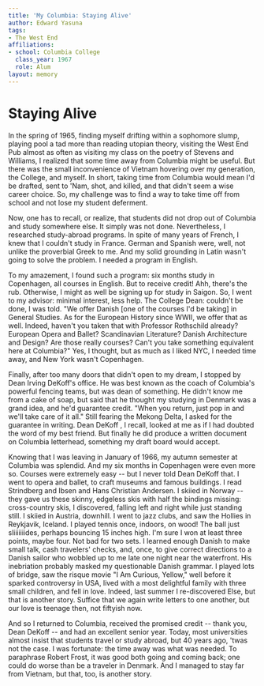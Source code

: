 ```yaml
---
title: 'My Columbia: Staying Alive'
author: Edward Yasuna
tags:
- The West End
affiliations:
- school: Columbia College
  class_year: 1967
  role: Alum
layout: memory
---
```


# Staying Alive

In the spring of 1965, finding myself drifting within a sophomore slump, playing pool a tad more than reading utopian theory, visiting the West End Pub almost as often as visiting my class on the poetry of Stevens and Williams, I realized that some time away from Columbia might be useful.  But there was the small inconvenience of Vietnam hovering over my generation, the College, and myself.  In short, taking time from Columbia would mean I'd be drafted, sent to 'Nam, shot, and killed, and that didn't seem a wise career choice.  So, my challenge was to find a way to take time off from school and not lose my student deferment.

Now, one has to recall, or realize, that students did not drop out of Columbia and study somewhere else.  It simply was not done.  Nevertheless,  I researched study-abroad programs.  In spite of many years of French, I knew that I couldn't study in France.  German and Spanish were, well, not unlike the proverbial Greek to me.  And my solid grounding in Latin wasn't going to solve the problem.  I needed a program in English.

To my amazement, I found such a program:  six months study in Copenhagen, all courses in English.  But to receive credit!  Ahh, there's the rub.  Otherwise, I might as well be signing up for study in Saigon.  So, I went to my advisor:  minimal interest, less help.  The College Dean:  couldn't be done, I was told.  "We offer Danish [one of the courses I'd be taking] in General Studies.  As for the European History since WWII, we offer that as well.  Indeed, haven't you taken that with Professor Rothschild already?  European Opera and Ballet?  Scandinavian Literature?  Danish Architecture and Design?  Are those really courses?  Can't you take something equivalent here at Columbia?"  Yes, I thought, but as much as I liked NYC, I needed time away, and New York wasn't Copenhagen.

Finally, after too many doors that didn't open to my dream, I stopped by Dean Irving DeKoff's office.  He was best known as the coach of Columbia's powerful fencing teams, but was dean of something.  He didn't know me from a cake of soap, but said that he thought my studying in Denmark was a grand idea, and he'd guarantee credit.  "When you return, just pop in and we'll take care of it all."  Still fearing the Mekong Delta, I asked for the guarantee in writing.  Dean DeKoff , I recall, looked at me as if I had doubted the word of my best friend.  But finally he did produce a written document on Columbia letterhead, something my draft board would accept.

Knowing that I was leaving in January of 1966, my autumn semester at Columbia was splendid.  And my six months in Copenhagen were even more so.  Courses were extremely easy -- but I never told Dean DeKoff that.  I went to opera and ballet, to craft museums and famous buildings.  I read Strindberg and Ibsen and Hans Christian Andersen.  I skiied in Norway -- they gave us these skinny, edgeless skis with half the bindings missing:  cross-country skis, I discovered, falling left and right while just standing still.  I skiied in Austria, downhill.  I went to jazz clubs, and saw the Hollies in Reykjavik, Iceland.  I played tennis once, indoors, on wood!  The ball just sliiiiiiides, perhaps bouncing 15 inches high.  I'm sure I won at least three points, maybe four.  Not bad for two sets.  I learned enough Danish to make small talk, cash travelers' checks, and, once, to give correct directions to a Danish sailor who wobbled up to me late one night near the waterfront.  His inebriation probably masked my questionable Danish grammar.  I played lots of bridge, saw the risque movie "I Am Curious, Yellow," well before it sparked controversy in USA, lived with a most delightful family with three small children, and fell in love.  Indeed, last summer I re-discovered Else, but that is another story.  Suffice that we again write letters to one another, but our love is teenage then, not fiftyish now.

And so I returned to Columbia, received the promised credit -- thank you, Dean DeKoff -- and had an excellent senior year.  Today, most universities almost insist that students travel or study abroad, but 40 years ago, 'twas not the case.  I was fortunate:  the time away was what was needed.  To paraphrase Robert Frost, it was good both going and coming back;  one could do worse than be a traveler in Denmark.  And I managed to stay far from Vietnam, but that, too, is another story.
